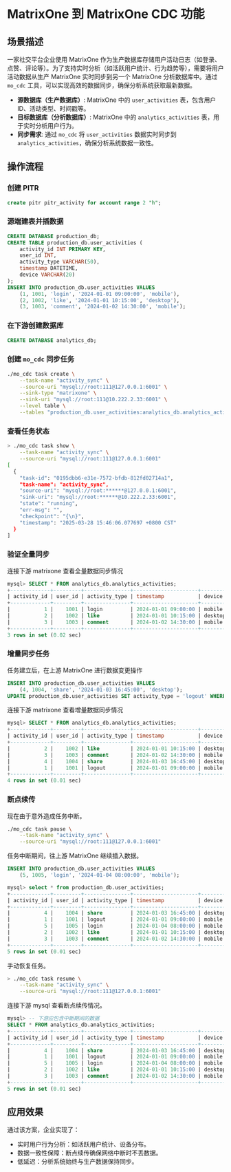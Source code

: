 # MatrixOne 到 MatrixOne CDC 功能

## 场景描述

一家社交平台企业使用 MatrixOne 作为生产数据库存储用户活动日志（如登录、点赞、评论等）。为了支持实时分析（如活跃用户统计、行为趋势等），需要将用户活动数据从生产 MatrixOne 实时同步到另一个 MatrixOne 分析数据库中。通过 `mo_cdc` 工具，可以实现高效的数据同步，确保分析系统获取最新数据。

- **源数据库（生产数据库）**: MatrixOne 中的 `user_activities` 表，包含用户 ID、活动类型、时间戳等。
- **目标数据库（分析数据库）**: MatrixOne 中的 `analytics_activities` 表，用于实时分析用户行为。
- **同步需求**: 通过 `mo_cdc` 将 `user_activities` 数据实时同步到 `analytics_activities`，确保分析系统数据一致性。

## 操作流程

### 创建 PITR

```sql
create pitr pitr_activity for account range 2 "h";
```

### 源端建表并插数据

```sql
CREATE DATABASE production_db;
CREATE TABLE production_db.user_activities (
    activity_id INT PRIMARY KEY,
    user_id INT,
    activity_type VARCHAR(50),
    timestamp DATETIME,
    device VARCHAR(20)
);
INSERT INTO production_db.user_activities VALUES
    (1, 1001, 'login', '2024-01-01 09:00:00', 'mobile'),
    (2, 1002, 'like', '2024-01-01 10:15:00', 'desktop'),
    (3, 1003, 'comment', '2024-01-02 14:30:00', 'mobile');
```

### 在下游创建数据库

```sql
CREATE DATABASE analytics_db;
```

### 创建 `mo_cdc` 同步任务

```bash
./mo_cdc task create \
    --task-name "activity_sync" \
    --source-uri "mysql://root:111@127.0.0.1:6001" \
    --sink-type "matrixone" \
    --sink-uri "mysql://root:111@10.222.2.33:6001" \
    --level table \
    --tables "production_db.user_activities:analytics_db.analytics_activities"
```

### 查看任务状态

```bash
> ./mo_cdc task show \
    --task-name "activity_sync" \
    --source-uri "mysql://root:111@127.0.0.1:6001"
[
  {
    "task-id": "0195dbb6-e31e-7572-bfdb-812fd02714a1",
    "task-name": "activity_sync",
    "source-uri": "mysql://root:******@127.0.0.1:6001",
    "sink-uri": "mysql://root:******@10.222.2.33:6001",
    "state": "running",
    "err-msg": "",
    "checkpoint": "{\n}",
    "timestamp": "2025-03-28 15:46:06.077697 +0800 CST"
  }
]
```

### 验证全量同步

连接下游 matrixone 查看全量数据同步情况

```sql
mysql> SELECT * FROM analytics_db.analytics_activities;
+-------------+---------+---------------+---------------------+---------+
| activity_id | user_id | activity_type | timestamp           | device  |
+-------------+---------+---------------+---------------------+---------+
|           1 |    1001 | login         | 2024-01-01 09:00:00 | mobile  |
|           2 |    1002 | like          | 2024-01-01 10:15:00 | desktop |
|           3 |    1003 | comment       | 2024-01-02 14:30:00 | mobile  |
+-------------+---------+---------------+---------------------+---------+
3 rows in set (0.02 sec)
```

### 增量同步任务

任务建立后，在上游 MatrixOne 进行数据变更操作

```sql
INSERT INTO production_db.user_activities VALUES
    (4, 1004, 'share', '2024-01-03 16:45:00', 'desktop');
UPDATE production_db.user_activities SET activity_type = 'logout' WHERE activity_id = 1;
```

连接下游 matrixone 查看增量数据同步情况

```sql
mysql> SELECT * FROM analytics_db.analytics_activities;
+-------------+---------+---------------+---------------------+---------+
| activity_id | user_id | activity_type | timestamp           | device  |
+-------------+---------+---------------+---------------------+---------+
|           2 |    1002 | like          | 2024-01-01 10:15:00 | desktop |
|           3 |    1003 | comment       | 2024-01-02 14:30:00 | mobile  |
|           4 |    1004 | share         | 2024-01-03 16:45:00 | desktop |
|           1 |    1001 | logout        | 2024-01-01 09:00:00 | mobile  |
+-------------+---------+---------------+---------------------+---------+
4 rows in set (0.01 sec)
```

### 断点续传

现在由于意外造成任务中断。

```bash
./mo_cdc task pause \
    --task-name "activity_sync" \
    --source-uri "mysql://root:111@127.0.0.1:6001"
```

任务中断期间，往上游 MatrixOne 继续插入数据。

```sql
INSERT INTO production_db.user_activities VALUES
    (5, 1005, 'login', '2024-01-04 08:00:00', 'mobile');

mysql> select * from production_db.user_activities;
+-------------+---------+---------------+---------------------+---------+
| activity_id | user_id | activity_type | timestamp           | device  |
+-------------+---------+---------------+---------------------+---------+
|           4 |    1004 | share         | 2024-01-03 16:45:00 | desktop |
|           1 |    1001 | logout        | 2024-01-01 09:00:00 | mobile  |
|           5 |    1005 | login         | 2024-01-04 08:00:00 | mobile  |
|           2 |    1002 | like          | 2024-01-01 10:15:00 | desktop |
|           3 |    1003 | comment       | 2024-01-02 14:30:00 | mobile  |
+-------------+---------+---------------+---------------------+---------+
5 rows in set (0.01 sec)
```

手动恢复任务。

```bash
> ./mo_cdc task resume \
    --task-name "activity_sync" \
    --source-uri "mysql://root:111@127.0.0.1:6001"
```

连接下游 mysql 查看断点续传情况。

```sql
mysql> -- 下游应包含中断期间的数据
SELECT * FROM analytics_db.analytics_activities;
+-------------+---------+---------------+---------------------+---------+
| activity_id | user_id | activity_type | timestamp           | device  |
+-------------+---------+---------------+---------------------+---------+
|           4 |    1004 | share         | 2024-01-03 16:45:00 | desktop |
|           1 |    1001 | logout        | 2024-01-01 09:00:00 | mobile  |
|           5 |    1005 | login         | 2024-01-04 08:00:00 | mobile  |
|           2 |    1002 | like          | 2024-01-01 10:15:00 | desktop |
|           3 |    1003 | comment       | 2024-01-02 14:30:00 | mobile  |
+-------------+---------+---------------+---------------------+---------+
5 rows in set (0.01 sec)
```

## 应用效果

通过该方案，企业实现了：

- 实时用户行为分析：如活跃用户统计、设备分布。
- 数据一致性保障：断点续传确保网络中断时不丢数据。
- 低延迟：分析系统始终与生产数据保持同步。